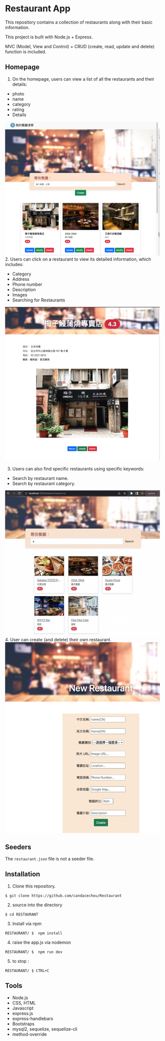 # Restaurant App

This repository contains a collection of restaurants along with their basic information.

This project is built with Node.js + Express.

MVC (Model, View and Control) +  CRUD (create, read, update and delete) function is included.

## Homepage

1. On the homepage, users can view a list of all the restaurants and their details:

  - photo
  - name
  - category
  - rating
  - Details

![search page](./images/index.png)
2. Users can click on a restaurant to view its detailed information, which includes:

  - Category
  - Address
  - Phone number
  - Description
  - Images
  - Searching for Restaurants

![search page](./images/details.png)

3. Users can also find specific restaurants using specific keywords:

  - Search by restaurant name.
  - Search by restaurant category.

  
![search page](./images/search.png)
4. User can create (and delete) their own restaurant.
![search page](./images/create.png)
## Seeders
The `restaurant.json` file is not a seeder file.
## Installation 
1. Clone this repository.

``` 
$ git clone https://github.com/candacechou/Restaurant
```

2. source into the directory

```
$ cd RESTAURANT
```

3. Install via npm

```
RESTAURANT/ $  npm install
```
4. raise the app.js via nodemon

```
RESTAURANT/ $  npm run dev 
```

5. to stop :

```
RESTAURANT/ $ CTRL+C
```

## Tools

- Node.js
- CSS, HTML
- Javascript
- express.js
- express-handlebars
- Bootstraps
- mysql2, sequelize, sequelize-cli
- method-override